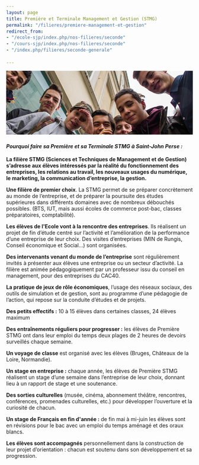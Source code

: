 ```yaml
---
layout: page
title: Première et Terminale Management et Gestion (STMG)
permalink: "/filieres/premiere-management-et-gestion"
redirect_from:
- "/ecole-sjp/index.php/nos-filieres/seconde"
- "/cours-sjp/index.php/nos-filieres/seconde"
- "/index.php/filieres/seconde-generale"

---
```

![Seconde Générale - École Saint John Perse](/images/groupe-secondes.jpg)

#### **_Pourquoi faire sa Première et sa Terminale STMG à Saint-John Perse :_**

**La filière STMG (Sciences et Techniques de Management et de Gestion) s’adresse aux élèves intéressés par la réalité du fonctionnement des entreprises, les relations au travail, les nouveaux usages du numérique, le marketing, la communication d’entreprise, la gestion.**

**Une filière de premier choix**. La STMG permet de se préparer concrètement au monde de l’entreprise, et de préparer la poursuite des études supérieures dans différents domaines avec de nombreux débouchés possibles. (BTS, IUT, mais aussi écoles de commerce post-bac, classes préparatoires, comptabilité).

**Les élèves de l'Ecole vont à la rencontre des entreprises**. Ils réalisent un projet de fin d’étude centré sur l’activité et l’amélioration de la performance d’une entreprise de leur choix. Des visites d’entreprises (MIN de Rungis, Conseil économique et Social…) sont organisées.

**Des intervenants venant du monde de l’entreprise** sont régulièrement invités à présenter aux élèves une entreprise ou un secteur d’activité. La filière est animée pédagogiquement par un professeur issu du conseil en management, pour des entreprises du CAC40.

**La pratique de jeux de rôle économiques**, l’usage des réseaux sociaux, des outils de simulation et de gestion, sont au programme d’une pédagogie de l’action, qui repose sur la conduite d’études et de projets.

**Des petits effectifs :** 10 à 15 élèves dans certaines classes, 24 élèves maximum

**Des entraînements réguliers pour progresser :** les élèves de Première STMG ont dans leur emploi du temps deux plages de 2 heures de devoirs surveillés chaque semaine.

**Un voyage de classe** est organisé avec les élèves (Bruges, Châteaux de la Loire, Normandie).

**Un stage en entreprise :** chaque année, les élèves de Première STMG réalisent un stage d’une semaine dans l’entreprise de leur choix, donnant lieu à un rapport de stage et une soutenance.

**Des sorties culturelles** (musée, cinéma, abonnement théâtre, rencontres, conférences, promenades culturelles, etc.) pour développer l’ouverture et la curiosité de chacun.

**Un stage de Français en fin d'année :** de fin mai à mi-juin les élèves sont en révisions pour le bac avec un emploi du temps aménagé et des oraux blancs.

**Les élèves sont accompagnés** personnellement dans la construction de leur projet d’orientation : chacun est soutenu dans son développement et sa progression.